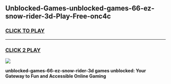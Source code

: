 
## Unblocked-Games-unblocked-games-66-ez-snow-rider-3d-Play-Free-onc4c
<h3>
<a href="https://premium76.site?title=unblocked-games-66-ez-snow-rider-3d&ref=10A">CLICK TO PLAY</a></h3>
<hr>

<h3>
<a href="https://premium76.site?title=unblocked-games-66-ez-snow-rider-3d&ref=10A">CLICK 2 PLAY</a>
  
</h3>

<a href="https://premium76.site?title=unblocked-games-66-ez-snow-rider-3d&ref=10A"><img src="https://clearcache.store/games.png"></a>


**unblocked-games-66-ez-snow-rider-3d games unblocked: Your Gateway to Fun and Accessible Online Gaming**
